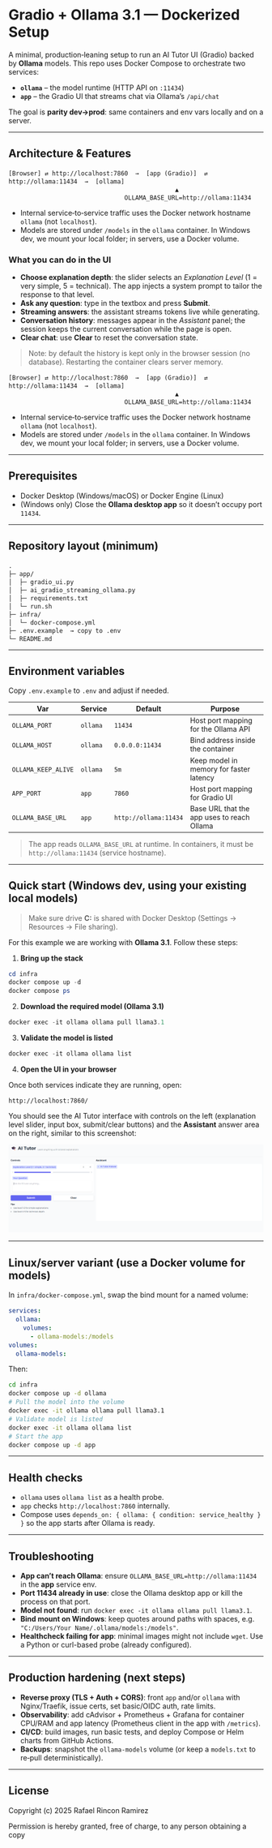 # Gradio + Ollama 3.1 — Dockerized Setup

A minimal, production‑leaning setup to run an AI Tutor UI (Gradio) backed by **Ollama** models. This repo uses Docker Compose to orchestrate two services:

* **`ollama`** – the model runtime (HTTP API on `:11434`)
* **`app`** – the Gradio UI that streams chat via Ollama’s `/api/chat`

The goal is **parity dev→prod**: same containers and env vars locally and on a server.

---

## Architecture & Features

```
[Browser] ⇄ http://localhost:7860  →  [app (Gradio)]  ⇄  http://ollama:11434  →  [ollama]
                                              ▲
                                OLLAMA_BASE_URL=http://ollama:11434
```

* Internal service‑to‑service traffic uses the Docker network hostname `ollama` (not `localhost`).
* Models are stored under `/models` in the `ollama` container. In Windows dev, we mount your local folder; in servers, use a Docker volume.

### What you can do in the UI

* **Choose explanation depth**: the slider selects an *Explanation Level* (1 = very simple, 5 = technical). The app injects a system prompt to tailor the response to that level.
* **Ask any question**: type in the textbox and press **Submit**.
* **Streaming answers**: the assistant streams tokens live while generating.
* **Conversation history**: messages appear in the *Assistant* panel; the session keeps the current conversation while the page is open.
* **Clear chat**: use **Clear** to reset the conversation state.

> Note: by default the history is kept only in the browser session (no database). Restarting the container clears server memory.

```
[Browser] ⇄ http://localhost:7860  →  [app (Gradio)]  ⇄  http://ollama:11434  →  [ollama]
                                              ▲
                                OLLAMA_BASE_URL=http://ollama:11434
```

* Internal service‑to‑service traffic uses the Docker network hostname `ollama` (not `localhost`).
* Models are stored under `/models` in the `ollama` container. In Windows dev, we mount your local folder; in servers, use a Docker volume.

---

## Prerequisites

* Docker Desktop (Windows/macOS) or Docker Engine (Linux)
* (Windows only) Close the **Ollama desktop app** so it doesn’t occupy port `11434`.

---

## Repository layout (minimum)

```
.
├─ app/
│  ├─ gradio_ui.py
│  ├─ ai_gradio_streaming_ollama.py
│  ├─ requirements.txt
│  └─ run.sh
├─ infra/
│  └─ docker-compose.yml
├─ .env.example  → copy to .env
└─ README.md
```

---

## Environment variables

Copy `.env.example` to `.env` and adjust if needed.

| Var                 | Service  | Default               | Purpose                                    |
| ------------------- | -------- | --------------------- | ------------------------------------------ |
| `OLLAMA_PORT`       | `ollama` | `11434`               | Host port mapping for the Ollama API       |
| `OLLAMA_HOST`       | `ollama` | `0.0.0.0:11434`       | Bind address inside the container          |
| `OLLAMA_KEEP_ALIVE` | `ollama` | `5m`                  | Keep model in memory for faster latency    |
| `APP_PORT`          | `app`    | `7860`                | Host port mapping for Gradio UI            |
| `OLLAMA_BASE_URL`   | `app`    | `http://ollama:11434` | Base URL that the app uses to reach Ollama |

> The app reads `OLLAMA_BASE_URL` at runtime. In containers, it must be `http://ollama:11434` (service hostname).

---

## Quick start (Windows dev, using your existing local models)

> Make sure drive **C:** is shared with Docker Desktop (Settings → Resources → File sharing).

For this example we are working with **Ollama 3.1**. Follow these steps:

1. **Bring up the stack**

```powershell
cd infra
docker compose up -d
docker compose ps
```

2. **Download the required model (Ollama 3.1)**

```powershell
docker exec -it ollama ollama pull llama3.1
```

3. **Validate the model is listed**

```powershell
docker exec -it ollama ollama list
```

4. **Open the UI in your browser**

Once both services indicate they are running, open:

```
http://localhost:7860/
```

You should see the AI Tutor interface with controls on the left (explanation level slider, input box, submit/clear buttons) and the **Assistant** answer area on the right, similar to this screenshot:

![AI Tutor UI](docs/ai-tutor-app.png)

---

## Linux/server variant (use a Docker **volume** for models)

In `infra/docker-compose.yml`, swap the bind mount for a named volume:

```yaml
services:
  ollama:
    volumes:
      - ollama-models:/models
volumes:
  ollama-models:
```

Then:

```bash
cd infra
docker compose up -d ollama
# Pull the model into the volume
docker exec -it ollama ollama pull llama3.1
# Validate model is listed
docker exec -it ollama ollama list
# Start the app
docker compose up -d app
```
---

## Health checks

* `ollama` uses `ollama list` as a health probe.
* `app` checks `http://localhost:7860` internally.
* Compose uses `depends_on: { ollama: { condition: service_healthy } }` so the app starts after Ollama is ready.

---

## Troubleshooting

* **App can’t reach Ollama**: ensure `OLLAMA_BASE_URL=http://ollama:11434` in the **app** service env.
* **Port 11434 already in use**: close the Ollama desktop app or kill the process on that port.
* **Model not found**: run `docker exec -it ollama ollama pull llama3.1`.
* **Bind mount on Windows**: keep quotes around paths with spaces, e.g. `"C:/Users/Your Name/.ollama/models:/models"`.
* **Healthcheck failing for app**: minimal images might not include `wget`. Use a Python or curl-based probe (already configured).

---

## Production hardening (next steps)

* **Reverse proxy (TLS + Auth + CORS)**: front `app` and/or `ollama` with Nginx/Traefik, issue certs, set basic/OIDC auth, rate limits.
* **Observability**: add cAdvisor + Prometheus + Grafana for container CPU/RAM and app latency (Prometheus client in the app with `/metrics`).
* **CI/CD**: build images, run basic tests, and deploy Compose or Helm charts from GitHub Actions.
* **Backups**: snapshot the `ollama-models` volume (or keep a `models.txt` to re‑pull deterministically).

---

## License


Copyright (c) 2025 Rafael Rincon Ramirez

Permission is hereby granted, free of charge, to any person obtaining a copy
